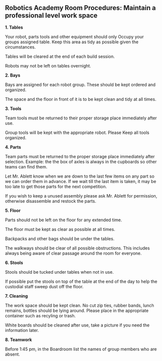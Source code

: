 ## Robotics Academy Room Procedures: Maintain a professional level work space


**1. Tables**

Your robot, parts tools and other equipment should only Occupy your groups assigned table. Keep this area as tidy as possible given the circumstances. 

Tables will be cleared at the end of each build session. 

Robots may not be left on tables overnight.

**2. Bays** 

Bays are assigned for each robot group.  These should be kept ordered and organized.

The space and the floor in front of it is to be kept clean and tidy at all times.

**3. Tools**

Team tools must be returned to their proper storage place immediately after use.  

Group tools will be kept with the appropriate robot. Please Keep all tools organized.  

**4. Parts**

Team parts must be returned to the proper storage place immediately after selection.  Example: the the box of axles is always in the cupboards so other teams can find them. 

Let Mr. Ablett know when we are down to the last few items on any part so we can order them in advance. If we wait till the last item is taken, it may be too late to get those parts for the next competition.

If you wish to keep a unused assembly please ask Mr. Ablett for permission, otherwise disassemble and restock the parts.

**5. Floor**

Parts should not be left on the floor for any extended time.  

The floor must be kept as clear as possible at all times.  

Backpacks and other bags should be under the tables.  

The walkways should be clear of all possible obstructions. This includes always being aware of clear passage around the room for everyone. 


**6. Stools**

Stools should be tucked under tables when not in use.

If possible put the stools on top of the table at the end of the day to help the custodial staff sweep dust off the floor. 


**7. Cleaning**

The work space should be kept clean.  No cut zip ties, rubber bands, lunch remains, bottles should be lying around.  Please place in the appropriate container such as recyling or trash. 

White boards should be cleaned after use, take a picture if you need the information later.

**8. Teamwork**

Before 1:45 pm, in the Boardroom list the names of group members who are absent.




